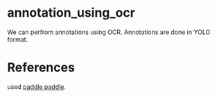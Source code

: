 # annotation_using_ocr
We can perfrom annotations using OCR.
Annotations are done in YOLO format.

# References
used [paddle paddle](https://github.com/PaddlePaddle/PaddleOCR).
